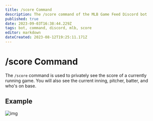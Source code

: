 ```yaml
---
title: /score Command
description: The /score command of the MLB Game Feed Discord bot
published: true
date: 2023-09-03T16:38:44.229Z
tags: bot, command, discord, mlb, score
editor: markdown
dateCreated: 2023-08-12T19:25:11.171Z
---
```


# /score Command

The `/score` command is used to privately see the score of a currently running game. You will also see the current inning, pitcher, batter, and who's on base.

## Example

![img](https://cdn.chew.pro/imgs/2jjyM5k.png)